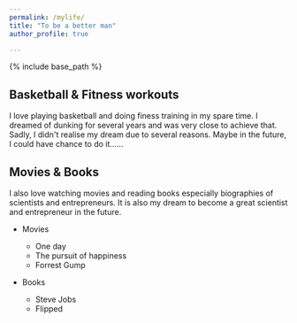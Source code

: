```yaml
---
permalink: /mylife/
title: "To be a better man"
author_profile: true

---
```


{% include base_path %}


## Basketball & Fitness workouts

I love playing basketball and doing finess training in my spare time. I dreamed of dunking for several years and was very close to achieve that. Sadly, I didn't realise my dream due to several reasons. Maybe in the future, I could have chance to do it……

## Movies & Books

I also love watching movies and reading books especially biographies of scientists and entrepreneurs. It is also my dream to become a great scientist and entrepreneur in the future.

  * Movies
      * One day
      * The pursuit of happiness
      * Forrest Gump

  * Books
      * Steve Jobs
      * Flipped

